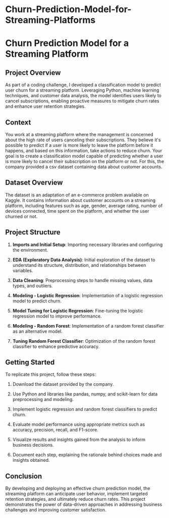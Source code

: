 # Churn-Prediction-Model-for-Streaming-Platforms

# Churn Prediction Model for a Streaming Platform

## Project Overview

As part of a coding challenge, I developed a classification model to predict user churn for a streaming platform. Leveraging Python, machine learning techniques, and customer data analysis, the model identifies users likely to cancel subscriptions, enabling proactive measures to mitigate churn rates and enhance user retention strategies.

## Context

You work at a streaming platform where the management is concerned about the high rate of users canceling their subscriptions. They believe it's possible to predict if a user is more likely to leave the platform before it happens, and based on this information, take actions to reduce churn. Your goal is to create a classification model capable of predicting whether a user is more likely to cancel their subscription on the platform or not. For this, the company provided a csv dataset containing data about customer accounts.

## Dataset Overview

The dataset is an adaptation of an e-commerce problem available on Kaggle. It contains information about customer accounts on a streaming platform, including features such as age, gender, average rating, number of devices connected, time spent on the platform, and whether the user churned or not.

## Project Structure

1. **Imports and Initial Setup**: Importing necessary libraries and configuring the environment.

2. **EDA (Exploratory Data Analysis)**: Initial exploration of the dataset to understand its structure, distribution, and relationships between variables.

3. **Data Cleaning**: Preprocessing steps to handle missing values, data types, and outliers.

4. **Modeling - Logistic Regression**: Implementation of a logistic regression model to predict churn.

5. **Model Tuning for Logistic Regression**: Fine-tuning the logistic regression model to improve performance.

6. **Modeling - Random Forest**: Implementation of a random forest classifier as an alternative model.

7. **Tuning Random Forest Classifier**: Optimization of the random forest classifier to enhance predictive accuracy.

## Getting Started

To replicate this project, follow these steps:

1. Download the dataset provided by the company.

2. Use Python and libraries like pandas, numpy, and scikit-learn for data preprocessing and modeling.

3. Implement logistic regression and random forest classifiers to predict churn.

4. Evaluate model performance using appropriate metrics such as accuracy, precision, recall, and F1-score.

5. Visualize results and insights gained from the analysis to inform business decisions.

6. Document each step, explaining the rationale behind choices made and insights obtained.

## Conclusion

By developing and deploying an effective churn prediction model, the streaming platform can anticipate user behavior, implement targeted retention strategies, and ultimately reduce churn rates. This project demonstrates the power of data-driven approaches in addressing business challenges and improving customer satisfaction.

